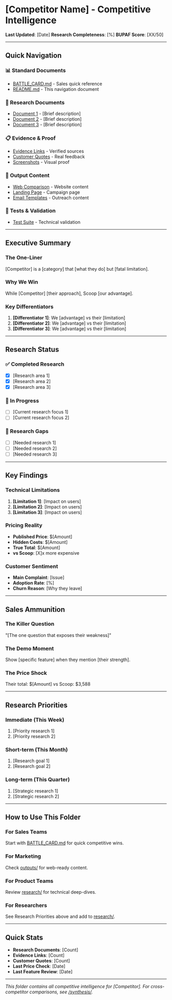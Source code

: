 # [Competitor Name] - Competitive Intelligence

**Last Updated**: [Date]
**Research Completeness**: [%]
**BUPAF Score**: [XX/50]

---

## Quick Navigation

### 📊 Standard Documents
- [BATTLE_CARD.md](./BATTLE_CARD.md) - Sales quick reference
- [README.md](./README.md) - This navigation document

### 🔬 Research Documents
<!-- List all documents in research/ folder -->
- [Document 1](./research/document1.md) - [Brief description]
- [Document 2](./research/document2.md) - [Brief description]
- [Document 3](./research/document3.md) - [Brief description]

### 📋 Evidence & Proof
<!-- List evidence documents -->
- [Evidence Links](./evidence/links.md) - Verified sources
- [Customer Quotes](./evidence/quotes.md) - Real feedback
- [Screenshots](./evidence/screenshots/) - Visual proof

### 🎯 Output Content
<!-- List generated outputs -->
- [Web Comparison](./outputs/web-comparison.md) - Website content
- [Landing Page](./outputs/landing-page.md) - Campaign page
- [Email Templates](./outputs/email-campaign.md) - Outreach content

### 🧪 Tests & Validation
<!-- If applicable -->
- [Test Suite](./tests/) - Technical validation

---

## Executive Summary

### The One-Liner
[Competitor] is a [category] that [what they do] but [fatal limitation].

### Why We Win
While [Competitor] [their approach], Scoop [our advantage].

### Key Differentiators
1. **[Differentiator 1]**: We [advantage] vs their [limitation]
2. **[Differentiator 2]**: We [advantage] vs their [limitation]
3. **[Differentiator 3]**: We [advantage] vs their [limitation]

---

## Research Status

### ✅ Completed Research
- [x] [Research area 1]
- [x] [Research area 2]
- [x] [Research area 3]

### 🔄 In Progress
- [ ] [Current research focus 1]
- [ ] [Current research focus 2]

### 📝 Research Gaps
- [ ] [Needed research 1]
- [ ] [Needed research 2]
- [ ] [Needed research 3]

---

## Key Findings

### Technical Limitations
1. **[Limitation 1]**: [Impact on users]
2. **[Limitation 2]**: [Impact on users]
3. **[Limitation 3]**: [Impact on users]

### Pricing Reality
- **Published Price**: $[Amount]
- **Hidden Costs**: $[Amount]
- **True Total**: $[Amount]
- **vs Scoop**: [X]x more expensive

### Customer Sentiment
- **Main Complaint**: [Issue]
- **Adoption Rate**: [%]
- **Churn Reason**: [Why they leave]

---

## Sales Ammunition

### The Killer Question
"[The one question that exposes their weakness]"

### The Demo Moment
Show [specific feature] when they mention [their strength].

### The Price Shock
Their total: $[Amount] vs Scoop: $3,588

---

## Research Priorities

### Immediate (This Week)
1. [Priority research 1]
2. [Priority research 2]

### Short-term (This Month)
1. [Research goal 1]
2. [Research goal 2]

### Long-term (This Quarter)
1. [Strategic research 1]
2. [Strategic research 2]

---

## How to Use This Folder

### For Sales Teams
Start with [BATTLE_CARD.md](./BATTLE_CARD.md) for quick competitive wins.

### For Marketing
Check [outputs/](./outputs/) for web-ready content.

### For Product Teams
Review [research/](./research/) for technical deep-dives.

### For Researchers
See Research Priorities above and add to [research/](./research/).

---

## Quick Stats

- **Research Documents**: [Count]
- **Evidence Links**: [Count]
- **Customer Quotes**: [Count]
- **Last Price Check**: [Date]
- **Last Feature Review**: [Date]

---

*This folder contains all competitive intelligence for [Competitor]. For cross-competitor comparisons, see [/synthesis/](../../synthesis/).*